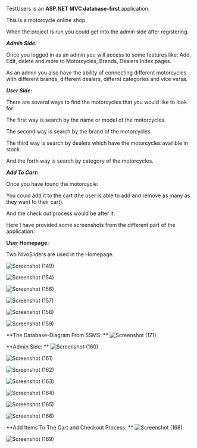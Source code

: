 TestUsers is an **ASP.NET MVC database-first** application.


This is a motorcycle online shop.


When the project is run you could get into the admin side after registering.

***Admin Side:***

Once you logged in as an admin you will access to some features like:
Add, Edit, delete and more to Motorcycles, Brands, Dealers Index pages.

As an admin you also have the ability of connecting different motorcycles with different brands, different dealers, differnt categories and vice versa.


***User Side:***

There are several ways to find the motorcycles that you would like to look for:

The first way is search by the name or model of the motorcycles.

The second way is search by the brand of the motorcycles.

The third way is search by dealers which have the motorcycles availible in stock.

And the forth way is search by category of the motorcycles.


***Add To Cart:***

Once you have found the motorcycle:

You could add it to the cart (the user is able to add and remove as many as they want to their cart).

And the check out process would be after it.

Here I have provided some screenshots from the different part of the application:


**User Homepage:**

Two NivoSliders are used in the Homepage.

![Screenshot (149)](https://user-images.githubusercontent.com/71192720/154378304-d6e92d1b-8d3c-42fc-a74f-2b017f2f5039.png)

![Screenshot (154)](https://user-images.githubusercontent.com/71192720/154378749-2cb1cd41-c70c-4e5b-a27d-6d270f31f953.png)

![Screenshot (156)](https://user-images.githubusercontent.com/71192720/154378844-ef67513a-a447-4303-9fff-caae9202468c.png)

![Screenshot (157)](https://user-images.githubusercontent.com/71192720/154378851-37edc394-33a3-4aff-acfa-525c17b449a5.png)

![Screenshot (158)](https://user-images.githubusercontent.com/71192720/154378854-f1d01dd2-ab81-4b30-bd06-35cffaed39eb.png)

![Screenshot (159)](https://user-images.githubusercontent.com/71192720/154378857-e3c0b633-9555-495c-adf4-731d31e9db30.png)

**The Database-Diagram From SSMS:
**
![Screenshot (171)](https://user-images.githubusercontent.com/71192720/154401437-76bf65b1-9d82-416f-ab9e-51b1cc9c5a67.png)

**Admin Side:
**
![Screenshot (160)](https://user-images.githubusercontent.com/71192720/154378861-19a3b4b8-7445-4d19-af43-8d42e9adf278.png)

![Screenshot (161)](https://user-images.githubusercontent.com/71192720/154378865-92ea777b-c2cf-496e-aaf6-744a25fb39fa.png)

![Screenshot (162)](https://user-images.githubusercontent.com/71192720/154378870-6ab2c1bf-ecc2-4c9f-9d1b-64cce6931ecf.png)

![Screenshot (163)](https://user-images.githubusercontent.com/71192720/154378879-7493b51f-d8b4-449b-aa8d-60f31bb7669e.png)

![Screenshot (164)](https://user-images.githubusercontent.com/71192720/154378883-6fc5a3f2-056d-488e-a8c2-bd2f0c06bd4a.png)

![Screenshot (165)](https://user-images.githubusercontent.com/71192720/154378889-ff0f0ddf-986a-40c0-ba57-104d05a4221d.png)

![Screenshot (166)](https://user-images.githubusercontent.com/71192720/154378896-aaeee4b5-1df1-4e8f-b240-1ad1d50461e9.png)

**Add Items To The Cart and Checkout Process:
**
![Screenshot (168)](https://user-images.githubusercontent.com/71192720/154378899-e0f90a5c-4b50-497f-825b-05bcf35ce580.png)

![Screenshot (169)](https://user-images.githubusercontent.com/71192720/154378908-0bd424b6-7aed-4eb2-a08c-b507bf353dab.png)
